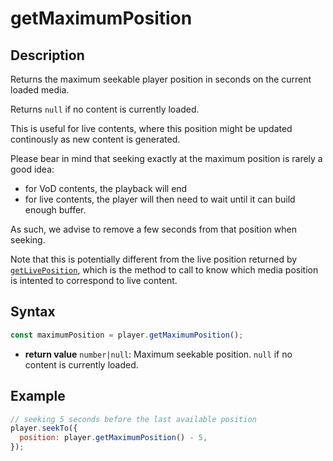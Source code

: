 # getMaximumPosition

## Description

Returns the maximum seekable player position in seconds on the current loaded media.

Returns `null` if no content is currently loaded.

This is useful for live contents, where this position might be updated continously as new
content is generated.

Please bear in mind that seeking exactly at the maximum position is rarely a good idea:

- for VoD contents, the playback will end
- for live contents, the player will then need to wait until it can build enough buffer.

As such, we advise to remove a few seconds from that position when seeking.

Note that this is potentially different from the live position returned by
[`getLivePosition`](./getLivePosition.md), which is the method to call to know which media
position is intented to correspond to live content.

## Syntax

```js
const maximumPosition = player.getMaximumPosition();
```

- **return value** `number|null`: Maximum seekable position. `null` if no content is
  currently loaded.

## Example

```js
// seeking 5 seconds before the last available position
player.seekTo({
  position: player.getMaximumPosition() - 5,
});
```
